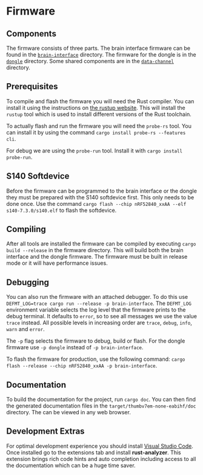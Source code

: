 # Firmware

## Components

The firmware consists of three parts.
The brain interface firmware can be found in the [`brain-interface`](brain-interface) directory.
The firmware for the dongle is in the [`dongle`](dongle) directory.
Some shared components are in the [`data-channel`](data-channel) directory.

## Prerequisites

To compile and flash the firmware you will need the Rust compiler.
You can install it using the instructions on [the rustup website](https://rustup.rs/).
This will install the `rustup` tool which is used to install different versions of the Rust toolchain.

To actually flash and run the firmware you will need the `probe-rs` tool.
You can install it by using the command `cargo install probe-rs --features cli`.

For debug we are using the `probe-run` tool.
Install it with `cargo install probe-run`.

## S140 Softdevice

Before the firmware can be programmed to the brain interface or the dongle they must be prepared with the S140 softdevice first.
This only needs to be done once.
Use the command `cargo flash --chip nRF52840_xxAA --elf s140-7.3.0/s140.elf` to flash the softdevice.

## Compiling

After all tools are installed the firmware can be compiled by executing `cargo build --release` in the firmware directory.
This will build both the brain interface and the dongle firmware.
The firmware must be built in release mode or it will have performance issues.

## Debugging

You can also run the firmware with an attached debugger.
To do this use `DEFMT_LOG=trace cargo run --release -p brain-interface`.
The `DEFMT_LOG` environment variable selects the log level that the firmware prints to the debug terminal.
It defaults to `error`, so to see all messages we use the value `trace` instead.
All possible levels in increasing order are `trace`, `debug`, `info`, `warn` and `error`.

The `-p` flag selects the firmware to debug, build or flash.
For the dongle firmware use `-p dongle` instead of `-p brain-interface`.

To flash the firmware for production, use the following command: `cargo flash --release --chip nRF52840_xxAA -p brain-interface`.

## Documentation

To build the documentation for the project, run `cargo doc`.
You can then find the generated documentation files in the `target/thumbv7em-none-eabihf/doc` directory.
The can be viewed in any web browser.

## Development Extras

For optimal development experience you should install [Visual Studio Code](https://code.visualstudio.com/).
Once installed go to the extensions tab and install **rust-analyzer**.
This extension brings rich code hints and auto completion including access to all the documentation which can be a huge time saver.
